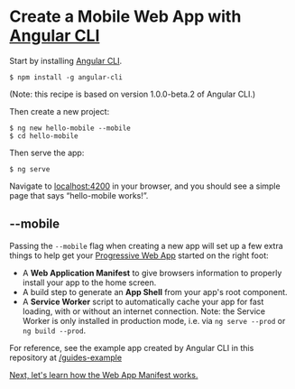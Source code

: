 # Create a Mobile Web App with [Angular CLI](https://cli.angular.io)

Start by installing [Angular CLI](https://cli.angular.io).

```
$ npm install -g angular-cli
```

(Note: this recipe is based on version 1.0.0-beta.2 of Angular CLI.)

Then create a new project:

```
$ ng new hello-mobile --mobile
$ cd hello-mobile
```

Then serve the app:

```
$ ng serve
```

Navigate to [localhost:4200](http://localhost:4200) in your browser, and you should see a simple page that says “hello-mobile works!”.

## --mobile

Passing the `--mobile` flag when creating a new app will set up a few extra things
to help get your [Progressive Web App](https://developers.google.com/web/progressive-web-apps?hl=en)
started on the right foot:
 * A **Web Application Manifest** to give browsers information to properly install your app
 to the home screen.
 * A build step to generate an **App Shell** from your app's root component.
 * A **Service Worker** script to automatically cache your app for fast loading,
   with or without an internet connection. Note: the Service Worker is only installed in production mode, i.e. via `ng serve --prod` or `ng build --prod`.

For reference, see the example app created by Angular CLI in this repository at [/guides-example](../guides-example)

[Next, let's learn how the Web App Manifest works.](./web-app-manifest.md)
